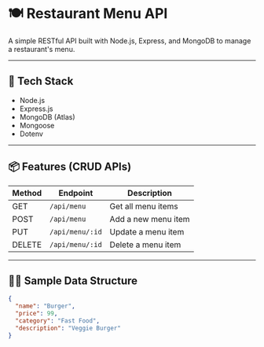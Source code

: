 # 🍽️ Restaurant Menu API

A simple RESTful API built with Node.js, Express, and MongoDB to manage a restaurant's menu.

---

## 🔧 Tech Stack
- Node.js
- Express.js
- MongoDB (Atlas)
- Mongoose
- Dotenv

---

## 📦 Features (CRUD APIs)

| Method | Endpoint              | Description               |
|--------|------------------------|---------------------------|
| GET    | `/api/menu`           | Get all menu items        |
| POST   | `/api/menu`           | Add a new menu item       |
| PUT    | `/api/menu/:id`       | Update a menu item        |
| DELETE | `/api/menu/:id`       | Delete a menu item        |

---

## 🧑‍🍳 Sample Data Structure

```json
{
  "name": "Burger",
  "price": 99,
  "category": "Fast Food",
  "description": "Veggie Burger"
}
